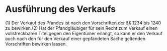 # Ausführung des Verkaufs

(1) Der Verkauf des Pfandes ist nach den Vorschriften der §§ 1234 bis 1240 zu bewirken.(2) Hat der Pfandgläubiger für sein Recht zum Verkauf einen vollstreckbaren Titel gegen den Eigentümer erlangt, so kann er den Verkauf auch nach den für den Verkauf einer gepfändeten Sache geltenden Vorschriften bewirken lassen. 

